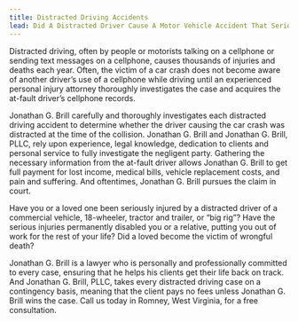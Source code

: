 ```yaml
---
title: Distracted Driving Accidents
lead: Did A Distracted Driver Cause A Motor Vehicle Accident That Seriously Injured You?
---
```


Distracted driving, often by people or motorists talking on a cellphone or sending text messages on a cellphone, causes thousands of injuries and deaths each year. Often, the victim of a car crash does not become aware of another driver’s use of a cellphone while driving until an experienced personal injury attorney thoroughly investigates the case and acquires the at-fault driver’s cellphone records.

Jonathan G. Brill carefully and thoroughly investigates each distracted driving accident to determine whether the driver causing the car crash was distracted at the time of the collision. Jonathan G. Brill and Jonathan G. Brill, PLLC, rely upon experience, legal knowledge, dedication to clients and personal service to fully investigate the negligent party. Gathering the necessary information from the at-fault driver allows Jonathan G. Brill to get full payment for lost income, medical bills, vehicle replacement costs, and pain and suffering. And oftentimes, Jonathan G. Brill pursues the claim in court.

Have you or a loved one been seriously injured by a distracted driver of a commercial vehicle, 18-wheeler, tractor and trailer, or “big rig”? Have the serious injuries permanently disabled you or a relative, putting you out of work for the rest of your life? Did a loved become the victim of wrongful death?

Jonathan G. Brill is a lawyer who is personally and professionally committed to every case, ensuring that he helps his clients get their life back on track. And Jonathan G. Brill, PLLC, takes every distracted driving case on a contingency basis, meaning that the client pays no fees unless Jonathan G. Brill wins the case. Call us today in Romney, West Virginia, for a free consultation.